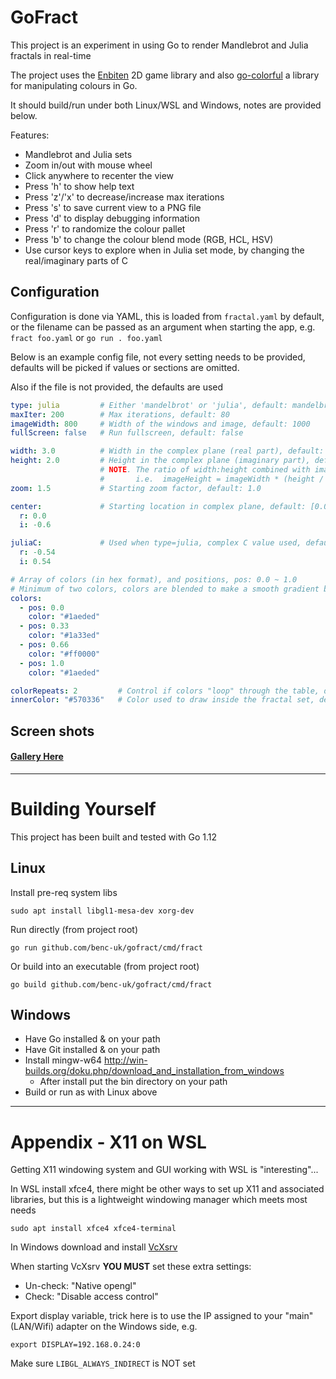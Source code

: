 # GoFract
This project is an experiment in using Go to render Mandlebrot and Julia fractals in real-time 

The project uses the [Enbiten](https://ebiten.org/) 2D game library and also [go-colorful](https://github.com/lucasb-eyer/go-colorful) a library for manipulating colours in Go.

It should build/run under both Linux/WSL and Windows, notes are provided below.

Features:
- Mandlebrot and Julia sets
- Zoom in/out with mouse wheel
- Click anywhere to recenter the view
- Press 'h' to show help text
- Press 'z'/'x' to decrease/increase max iterations
- Press 's' to save current view to a PNG file
- Press 'd' to display debugging information
- Press 'r' to randomize the colour pallet
- Press 'b' to change the colour blend mode (RGB, HCL, HSV)
- Use cursor keys to explore when in Julia set mode, by changing the real/imaginary parts of C

## Configuration
Configuration is done via YAML, this is loaded from `fractal.yaml` by default, or the filename can be passed as an argument when starting the app, e.g. `fract foo.yaml` or `go run . foo.yaml`

Below is an example config file, not every setting needs to be provided, defaults will be picked if values or sections are omitted. 

Also if the file is not provided, the defaults are used


```yaml
type: julia         # Either 'mandelbrot' or 'julia', default: mandelbrot
maxIter: 200        # Max iterations, default: 80
imageWidth: 800     # Width of the windows and image, default: 1000
fullScreen: false   # Run fullscreen, default: false

width: 3.0          # Width in the complex plane (real part), default: 3.0
height: 2.0         # Height in the complex plane (imaginary part), default: 2.0
                    # NOTE. The ratio of width:height combined with imageWidth defines the imageHeight
                    #       i.e.  imageHeight = imageWidth * (height / width)
zoom: 1.5           # Starting zoom factor, default: 1.0

center:             # Starting location in complex plane, default: [0.0,-0.6]
  r: 0.0
  i: -0.6

juliaC:             # Used when type=julia, complex C value used, default: [0.355, 0.355]
  r: -0.54
  i: 0.54

# Array of colors (in hex format), and positions, pos: 0.0 ~ 1.0 
# Minimum of two colors, colors are blended to make a smooth gradient between 0.0 and 1.0
colors:              
  - pos: 0.0
    color: "#1aeded"
  - pos: 0.33
    color: "#1a33ed"     
  - pos: 0.66
    color: "#ff0000"
  - pos: 1.0
    color: "#1aeded"      

colorRepeats: 2         # Control if colors "loop" through the table, default = 2
innerColor: "#570336"   # Color used to draw inside the fractal set, default = #000000
```

## Screen shots
#### [Gallery Here](https://code.benco.io/gofract/img/)

---

# Building Yourself
This project has been built and tested with Go 1.12

## Linux 

Install pre-req system libs
```
sudo apt install libgl1-mesa-dev xorg-dev
```

Run directly (from project root)
```
go run github.com/benc-uk/gofract/cmd/fract
```

Or build into an executable  (from project root)
```
go build github.com/benc-uk/gofract/cmd/fract
```

## Windows
- Have Go installed & on your path
- Have Git installed & on your path
- Install mingw-w64 http://win-builds.org/doku.php/download_and_installation_from_windows  
  - After install put the bin directory on your path
- Build or run as with Linux above

---

# Appendix - X11 on WSL

Getting X11 windowing system and GUI working with WSL is "interesting"...

In WSL install xfce4, there might be other ways to set up X11 and associated libraries, but this is a lightweight windowing manager which meets most needs
```
sudo apt install xfce4 xfce4-terminal
```

In Windows download and install [VcXsrv](https://sourceforge.net/projects/vcxsrv/)

When starting VcXsrv **YOU MUST** set these extra settings:
- Un-check: "Native opengl"
- Check: "Disable access control"


Export display variable, trick here is to use the IP assigned to your "main" (LAN/Wifi) adapter on the Windows side, e.g.
```
export DISPLAY=192.168.0.24:0
```

Make sure `LIBGL_ALWAYS_INDIRECT` is NOT set
